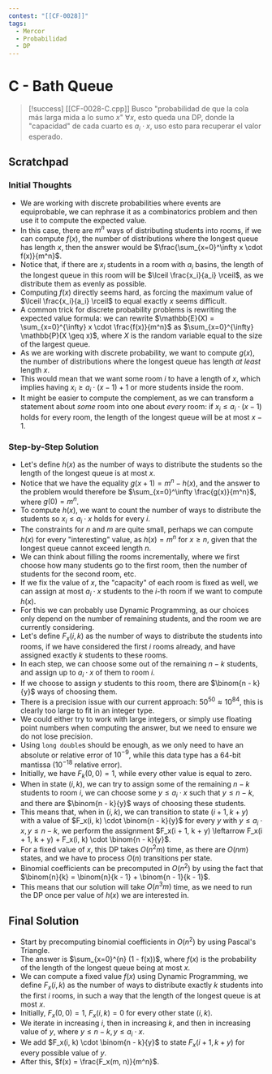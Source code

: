 ```yaml
---
contest: "[[CF-0028]]"
tags:
  - Mercor
  - Probabilidad
  - DP
---
```

# C - Bath Queue

> [!success] [[CF-0028-C.cpp]]
> Busco "probabilidad de que la cola más larga mida a lo sumo $x$" $\forall x$, esto queda una DP, donde la "capacidad" de cada cuarto es $a_i \cdot x$, uso esto para recuperar el valor esperado.
## Scratchpad
### Initial Thoughts
- We are working with discrete probabilities where events are equiprobable, we can rephrase it as a combinatorics problem and then use it to compute the expected value.
- In this case, there are $m^n$ ways of distributing students into rooms, if we can compute $f(x)$, the number of distributions where the longest queue has length $x$, then the answer would be $\frac{\sum_{x=0}^\infty x \cdot f(x)}{m^n}$.
- Notice that, if there are $x_i$ students in a room with $a_i$ basins, the length of the longest queue in this room will be $\lceil \frac{x_i}{a_i} \rceil$, as we distribute them as evenly as possible.
- Computing $f(x)$ directly seems hard, as forcing the maximum value of $\lceil \frac{x_i}{a_i} \rceil$ to equal exactly $x$ seems difficult.
- A common trick for discrete probability problems is rewriting the expected value formula: we can rewrite $\mathbb{E}(X) = \sum_{x=0}^{\infty} x \cdot \frac{f(x)}{m^n}$ as $\sum_{x=0}^{\infty} \mathbb{P}(X \geq x)$, where $X$ is the random variable equal to the size of the largest queue.
- As we are working with discrete probability, we want to compute $g(x)$, the number of distributions where the longest queue has length _at least_ length $x$.
- This would mean that we want some room $i$ to have a length of $x$, which implies having $x_i \geq a_i \cdot (x - 1) + 1$ or more students inside the room.
- It might be easier to compute the complement, as we can transform a statement about _some_ room into one about _every_ room: if $x_i \leq a_i \cdot (x - 1)$ holds for every room, the length of the longest queue will be at most $x - 1$.

### Step-by-Step Solution
- Let's define $h(x)$ as the number of ways to distribute the students so the length of the longest queue is at most $x$.
- Notice that we have the equality $g(x + 1) = m^n - h(x)$, and the answer to the problem would therefore be $\sum_{x=0}^\infty \frac{g(x)}{m^n}$, where $g(0) = m^n$.
- To compute $h(x)$, we want to count the number of ways to distribute the students so $x_i \leq a_i \cdot x$ holds for every $i$.
- The constraints for $n$ and $m$ are quite small, perhaps we can compute $h(x)$ for every "interesting" value, as $h(x) = m^n$ for $x \geq n$, given that the longest queue cannot exceed length $n$.
- We can think about filling the rooms incrementally, where we first choose how many students go to the first room, then the number of students for the second room, etc.
- If we fix the value of $x$, the "capacity" of each room is fixed as well, we can assign at most $a_i \cdot x$ students to the $i$-th room if we want to compute $h(x)$.
- For this we can probably use Dynamic Programming, as our choices only depend on the number of remaining students, and the room we are currently considering.
- Let's define $F_x(i, k)$ as the number of ways to distribute the students into rooms, if we have considered the first $i$ rooms already, and have assigned exactly $k$ students to these rooms.
- In each step, we can choose some out of the remaining $n - k$ students, and assign up to $a_i \cdot x$ of them to room $i$.
- If we choose to assign $y$ students to this room, there are $\binom{n - k}{y}$ ways of choosing them.
- There is a precision issue with our current approach: $50^{50} \approx 10^{84}$, this is clearly too large to fit in an integer type.
- We could either try to work with large integers, or simply use floating point numbers when computing the answer, but we need to ensure we do not lose precision.
- Using `long double`s should be enough, as we only need to have an absolute or relative error of $10^{-9}$, while this data type has a 64-bit mantissa ($10^{-18}$ relative error).
- Initially, we have $F_k(0, 0) = 1$, while every other value is equal to zero.
- When in state $(i, k)$, we can try to assign some of the remaining $n - k$ students to room $i$, we can choose some $y \leq a_i \cdot x$ such that $y \leq n - k$, and there are $\binom{n - k}{y}$ ways of choosing these students.
- This means that, when in $(i, k)$, we can transition to state $(i + 1, k + y)$ with a value of $F_x(i, k) \cdot \binom{n - k}{y}$ for every $y$ with $y \leq a_i \cdot x, y \leq n - k$, we perform the assignment $F_x(i + 1, k + y) \leftarrow F_x(i + 1, k + y) + F_x(i, k) \cdot \binom{n - k}{y}$.
- For a fixed value of $x$, this DP takes $O(n^2 m)$ time, as there are $O(nm)$ states, and we have to process $O(n)$ transitions per state.
- Binomial coefficients can be precomputed in $O(n^2)$ by using the fact that $\binom{n}{k} = \binom{n}{k - 1} + \binom{n - 1}{k - 1}$.
- This means that our solution will take $O(n^3 m)$ time, as we need to run the DP once per value of $h(x)$ we are interested in.

## Final Solution
- Start by precomputing binomial coefficients in $O(n^2)$ by using Pascal's Triangle.
- The answer is $\sum_{x=0}^{n} (1 - f(x))$, where $f(x)$ is the probability of the length of the longest queue being at most $x$.
- We can compute a fixed value $f(x)$ using Dynamic Programming, we define $F_x(i, k)$ as the number of ways to distribute exactly $k$ students into the first $i$ rooms, in such a way that the length of the longest queue is at most $x$.
- Initially, $F_x(0, 0) = 1$, $F_x(i, k) = 0$ for every other state $(i, k)$.
- We iterate in increasing $i$, then in increasing $k$, and then in increasing value of $y$, where $y \leq n - k, y \leq a_i \cdot x$.
- We add $F_x(i, k) \cdot \binom{n - k}{y}$ to state $F_x(i + 1, k + y)$ for every possible value of $y$.
- After this, $f(x) = \frac{F_x(m, n)}{m^n}$.